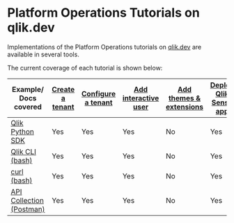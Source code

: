 # Platform Operations Tutorials on qlik.dev

Implementations of the Platform Operations tutorials on [qlik.dev](https://qlik.dev/tutorials#platform-operations) are available in several tools.

The current coverage of each tutorial is shown below:

| Example/ Docs covered      | [Create a tenant](https://qlik.dev/tutorials/create-a-tenant) | [Configure a tenant](https://qlik.dev/tutorials/configure-a-tenant) | [Add interactive user](https://qlik.dev/tutorials/add-an-interactive-user-to-a-tenant) | [Add themes & extensions](https://qlik.dev/tutorials/add-custom-themes-and-extensions-to-a-tenant) | [Deploy Qlik Sense app](https://qlik.dev/tutorials/deploy-a-qlik-sense-application-to-a-tenant) | [Deploy automation](https://qlik.dev/tutorials/deploy-an-automation-to-a-tenant) |
| ----------- | ----------- | ----------- | ----------- | ----------- | ----------- |----------- |
| [Qlik Python SDK](./sdk-python) | Yes | Yes | Yes | No | Yes | No |
| [Qlik CLI (bash)](./cli-bash) | Yes | Yes | Yes | No | Yes | No |
| [curl (bash)](./curl-bash) | Yes | Yes | Yes | No | Yes | No |
| [API Collection (Postman)](./api-collection) | Yes | Yes | Yes | No | Yes | No |
